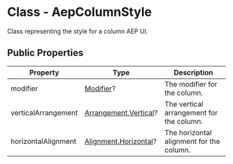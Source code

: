 # Class - AepColumnStyle

Class representing the style for a column AEP UI.

## Public Properties

| Property            | Type                                                         | Description                              |
| ------------------- | ------------------------------------------------------------ | ---------------------------------------- |
| modifier            | [Modifier](https://developer.android.com/reference/kotlin/androidx/compose/ui/Modifier)? | The modifier for the column.             |
| verticalArrangement | [Arrangement.Vertical](https://developer.android.com/reference/kotlin/androidx/compose/foundation/layout/Arrangement.Vertical)? | The vertical arrangement for the column. |
| horizontalAlignment | [Alignment.Horizontal](https://developer.android.com/reference/kotlin/androidx/compose/ui/Alignment.Horizontal?hl=en)? | The horizontal alignment for the column. |

